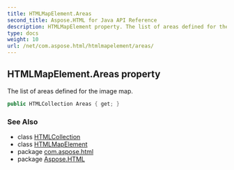 ```yaml
---
title: HTMLMapElement.Areas
second_title: Aspose.HTML for Java API Reference
description: HTMLMapElement property. The list of areas defined for the image map
type: docs
weight: 10
url: /net/com.aspose.html/htmlmapelement/areas/
---
```

## HTMLMapElement.Areas property

The list of areas defined for the image map.

```java
public HTMLCollection Areas { get; }
```

### See Also

* class [HTMLCollection](../../../com.aspose.html.collections/htmlcollection/)
* class [HTMLMapElement](../)
* package [com.aspose.html](../../htmlmapelement/)
* package [Aspose.HTML](../../../)
